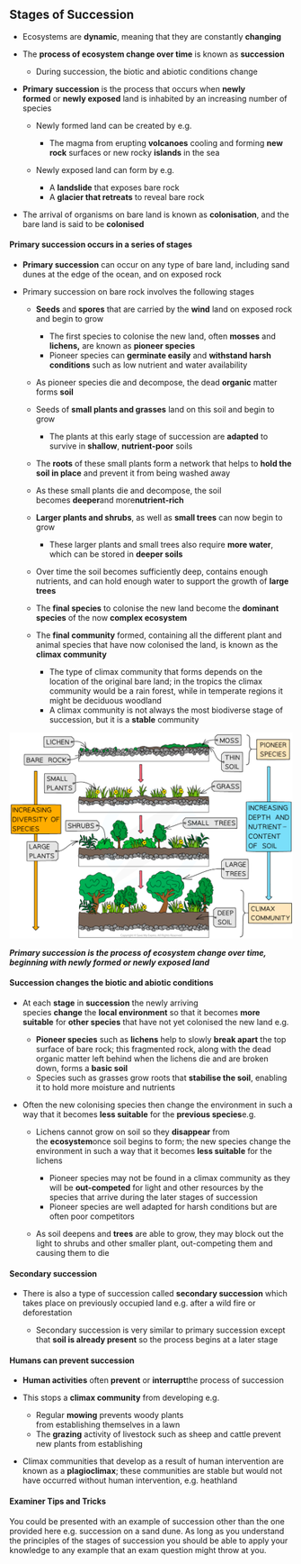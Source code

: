 ## Stages of Succession

* Ecosystems are **dynamic**, meaning that they are constantly **changing**
* The **process of ecosystem change over time** is known as **succession**

  + During succession, the biotic and abiotic conditions change
* **Primary** **succession** is the process that occurs when **newly formed** or **newly exposed** land is inhabited by an increasing number of species

  + Newly formed land can be created by e.g.

    - The magma from erupting **volcanoes** cooling and forming **new rock** surfaces or new rocky **islands** in the sea
  + Newly exposed land can form by e.g.

    - A **landslide** that exposes bare rock
    - A **glacier that retreats** to reveal bare rock
* The arrival of organisms on bare land is known as **colonisation**, and the bare land is said to be **colonised**

#### Primary succession occurs in a series of stages

* **Primary succession** can occur on any type of bare land, including sand dunes at the edge of the ocean, and on exposed rock
* Primary succession on bare rock involves the following stages

  + **Seeds** and **spores** that are carried by the **wind** land on exposed rock and begin to grow

    - The first species to colonise the new land, often **mosses** and **lichens,** are known as **pioneer species**
    - Pioneer species can **germinate easily** and **withstand harsh conditions** such as low nutrient and water availability
  + As pioneer species die and decompose, the dead **organic** matter forms **soil**
  + Seeds of **small plants and grasses** land on this soil and begin to grow

    - The plants at this early stage of succession are **adapted** to survive in **shallow**, **nutrient-poor** soils
  + The **roots** of these small plants form a network that helps to **hold the soil in place** and prevent it from being washed away
  + As these small plants die and decompose, the soil becomes **deeper**and more**nutrient-rich**
  + **Larger plants and shrubs**, as well as **small trees** can now begin to grow

    - These larger plants and small trees also require **more water**, which can be stored in **deeper soils**
  + Over time the soil becomes sufficiently deep, contains enough nutrients, and can hold enough water to support the growth of **large trees**
  + The **final species** to colonise the new land become the **dominant species** of the now **complex ecosystem**
  + The **final community** formed, containing all the different plant and animal species that have now colonised the land, is known as the **climax community**

    - The type of climax community that forms depends on the location of the original bare land; in the tropics the climax community would be a rain forest, while in temperate regions it might be deciduous woodland
    - A climax community is not always the most biodiverse stage of succession, but it is a **stable** community

![Primary succession](Primary-succession.png)

***Primary succession is the process of ecosystem change over time, beginning with newly formed or newly exposed land***

#### Succession changes the biotic and abiotic conditions

* At each **stage** in **succession** the newly arriving species **change** the **local environment** so that it becomes **more suitable** for **other species** that have not yet colonised the new land e.g.

  + **Pioneer species** such as **lichens** help to slowly **break apart** the top surface of bare rock; this fragmented rock, along with the dead organic matter left behind when the lichens die and are broken down, forms a **basic soil**
  + Species such as grasses grow roots that **stabilise the soil**, enabling it to hold more moisture and nutrients
* Often the new colonising species then change the environment in such a way that it becomes **less suitable** for the **previous species**e.g.

  + Lichens cannot grow on soil so they **disappear** from the **ecosystem**once soil begins to form; the new species change the environment in such a way that it becomes **less suitable** for the lichens

    - Pioneer species may not be found in a climax community as they will be **out-competed** for light and other resources by the species that arrive during the later stages of succession
    - Pioneer species are well adapted for harsh conditions but are often poor competitors
  + As soil deepens and **trees** are able to grow, they may block out the light to shrubs and other smaller plant, out-competing them and causing them to die

#### Secondary succession

* There is also a type of succession called **secondary succession** which takes place on previously occupied land e.g. after a wild fire or deforestation

  + Secondary succession is very similar to primary succession except that **soil is already present** so the process begins at a later stage

#### Humans can prevent succession

* **Human activities** often **prevent** or **interrupt**the process of succession
* This stops a **climax community** from developing e.g.

  + Regular **mowing** prevents woody plants from establishing themselves in a lawn
  + The **grazing** activity of livestock such as sheep and cattle prevent new plants from establishing
* Climax communities that develop as a result of human intervention are known as a **plagioclimax**; these communities are stable but would not have occurred without human intervention, e.g. heathland

#### Examiner Tips and Tricks

You could be presented with an example of succession other than the one provided here e.g. succession on a sand dune. As long as you understand the principles of the stages of succession you should be able to apply your knowledge to any example that an exam question might throw at you.